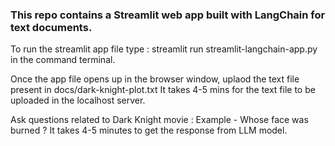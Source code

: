 ### This repo contains a Streamlit web app built with LangChain for text documents.

To run the streamlit app file type : streamlit run streamlit-langchain-app.py in the command terminal.

Once the app file opens up in the browser window, uplaod the text file present in docs/dark-knight-plot.txt
It takes 4-5 mins for the text file to be uploaded in the localhost server.

Ask questions related to Dark Knight movie : Example - Whose face was burned ?
It takes 4-5 minutes to get the response from LLM model.